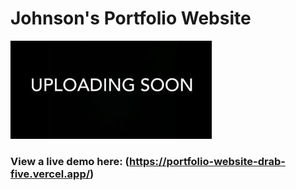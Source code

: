 # Johnson's Portfolio Website

![](resume.jpg?raw=true ' Resume Website')

### View a live demo here: (https://portfolio-website-drab-five.vercel.app/)
